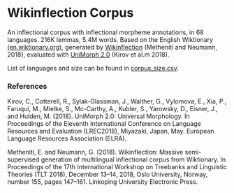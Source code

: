 # Wikinflection Corpus

An inflectional corpus with inflectional morpheme annotations, in 68 languages. 216K lemmas, 5.4M words. Based on the English Wiktionary [(en.wiktionary.org)](https://www.en.wiktionary.org), generated by [Wikinflection](https://github.com/lenakmeth/Wikinflection) (Metheniti and Neumann, 2018), evaluated with [UniMorph 2.0](https://unimorph.github.io/) (Kirov et al.m 2018).

List of languages and size can be found in [corpus_size.csv](corpus_size.csv).

### References

Kirov,  C.,  Cotterell,  R.,  Sylak-Glassman,  J.,  Walther,  G., Vylomova,  E.,  Xia,  P.,  Faruqui,  M.,  Mielke,  S.,  Mc-Carthy,  A.,  Kubler,  S.,  Yarowsky,  D.,  Eisner,  J.,  and Hulden, M.  (2018).  UniMorph 2.0: Universal Morphology.  In Proceedings of the Eleventh International Conference on Language Resources and Evaluation (LREC2018),  Miyazaki,  Japan,  May. European Language Resources Association (ELRA).

Metheniti,  E.  and  Neumann,  G.   (2018).   Wikinflection: Massive semi-supervised generation of multilingual inflectional  corpus  from  Wiktionary.   In Proceedings  of the 17th International Workshop on Treebanks and Linguistic  Theories  (TLT  2018),  December  13–14,  2018, Oslo University, Norway, number 155, pages 147–161. Linkoping University Electronic Press.
